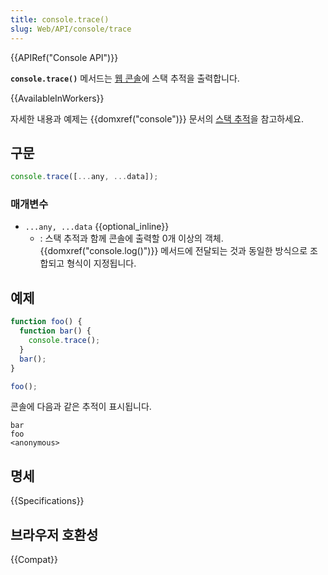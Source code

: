 ```yaml
---
title: console.trace()
slug: Web/API/console/trace
---
```


{{APIRef("Console API")}}

**`console.trace()`** 메서드는 [웹 콘솔](/ko/docs/Tools/Web_Console)에 스택 추적을 출력합니다.

{{AvailableInWorkers}}

자세한 내용과 예제는 {{domxref("console")}} 문서의 [스택 추적](/ko/docs/Web/API/console#스택_추적)을 참고하세요.

## 구문

```js
console.trace([...any, ...data]);
```

### 매개변수

- `...any, ...data` {{optional_inline}}
  - : 스택 추적과 함께 콘솔에 출력할 0개 이상의 객체. {{domxref("console.log()")}} 메서드에 전달되는 것과 동일한 방식으로 조합되고 형식이 지정됩니다.

## 예제

```js
function foo() {
  function bar() {
    console.trace();
  }
  bar();
}

foo();
```

콘솔에 다음과 같은 추적이 표시됩니다.

```
bar
foo
<anonymous>
```

## 명세

{{Specifications}}

## 브라우저 호환성

{{Compat}}
